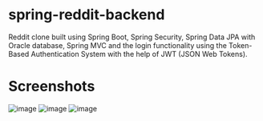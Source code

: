 # spring-reddit-backend
Reddit clone built using Spring Boot, Spring Security, Spring Data JPA with Oracle database, Spring MVC and the login functionality using the Token-Based Authentication System with the help of JWT (JSON Web Tokens).

# Screenshots
![image](https://user-images.githubusercontent.com/7610065/92024539-f2e3d800-ed7b-11ea-9e25-869e8634e10e.png)
![image](https://user-images.githubusercontent.com/7610065/92024602-03944e00-ed7c-11ea-92cd-330eaccdf7fa.png)
![image](https://user-images.githubusercontent.com/7610065/92024862-5d951380-ed7c-11ea-838c-6a4665133b08.png)
